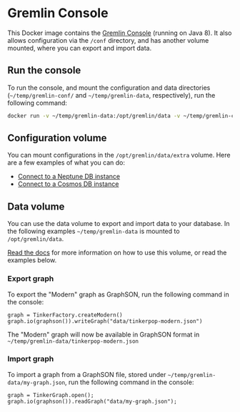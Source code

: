 # Gremlin Console
This Docker image contains the [Gremlin Console](https://tinkerpop.apache.org/docs/current/tutorials/the-gremlin-console/)
(running on Java 8). It also allows configuration via the `/conf` directory, and has another volume mounted, where you can
export and import data.

## Run the console
To run the console, and mount the configuration and data directories (`~/temp/gremlin-conf/` and `~/temp/gremlin-data`,
respectively), run the following command:

```bash
docker run -v ~/temp/gremlin-data:/opt/gremlin/data -v ~/temp/gremlin-conf:/opt/gremlin/conf/extra  --rm -it cruftlab/gremlin-console
```

## Configuration volume
You can mount configurations in the `/opt/gremlin/data/extra` volume. Here are a few examples of what you can do:

* [Connect to a Neptune DB instance](https://docs.aws.amazon.com/neptune/latest/userguide/access-graph-gremlin-console.html)
* [Connect to a Cosmos DB instance](https://docs.microsoft.com/en-us/azure/cosmos-db/create-graph-gremlin-console#ConnectAppService)

## Data volume
You can use the data volume to export and import data to your database. In the following examples `~/temp/gremlin-data` 
is mounted to `/opt/gremlin/data`.

[Read the docs](https://tinkerpop.apache.org/docs/current/reference/#_gremlin_i_o) for more information on how to use
this volume, or read the examples below.

### Export graph
To export the "Modern" graph as GraphSON, run the following command in the console:

```
graph = TinkerFactory.createModern()
graph.io(graphson()).writeGraph("data/tinkerpop-modern.json")
```

The "Modern" graph will now be available in GraphSON format in `~/temp/gremlin-data/tinkerpop-modern.json`

### Import graph
To import a graph from a GraphSON file, stored under `~/temp/gremlin-data/my-graph.json`, run the following command in the console:

```
graph = TinkerGraph.open();
graph.io(graphson()).readGraph("data/my-graph.json");
```
